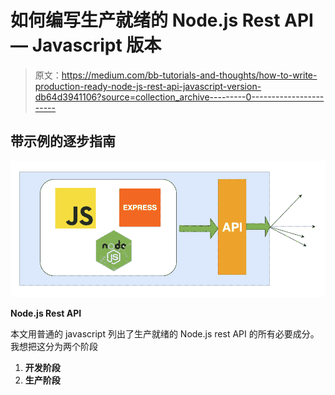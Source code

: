 # 如何编写生产就绪的 Node.js Rest API — Javascript 版本

> 原文：<https://medium.com/bb-tutorials-and-thoughts/how-to-write-production-ready-node-js-rest-api-javascript-version-db64d3941106?source=collection_archive---------0----------------------->

## 带示例的逐步指南

![](img/8bfbd25b59c9ee9287700a2b4f6ef032.png)

**Node.js Rest API**

本文用普通的 javascript 列出了生产就绪的 Node.js rest API 的所有必要成分。我想把这分为两个阶段

1.  **开发阶段**
2.  **生产阶段**